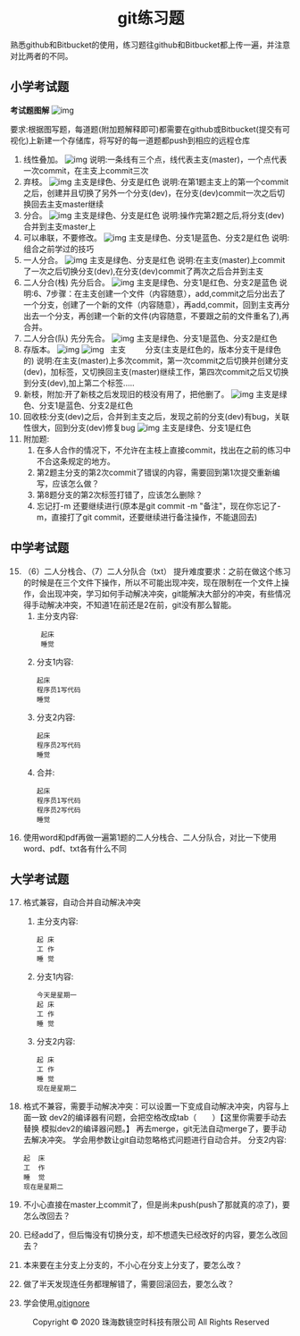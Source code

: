 ﻿# <center>git练习题</center>

熟悉github和Bitbucket的使用，练习题往github和Bitbucket都上传一遍，并注意对比两者的不同。

## 小学考试题

**考试题图解**
![img](img/git题目图解.jpg)

要求:根据图写题，每道题(附加题解释即可)都需要在github或Bitbucket(提交有可视化)上新建一个存储库，将写好的每一道题都push到相应的远程仓库

1. 线性叠加。
![img](img/1线性叠加.jpg )
说明:一条线有三个点，线代表主支(master)，一个点代表一次commit，在主支上commit三次
2. 弃枝。
![img](img/2弃枝.jpg )
主支是绿色、分支是红色
说明:在第1题主支上的第一个commit之后，创建并且切换了另外一个分支(dev)，在分支(dev)commit一次之后切换回去主支master继续
3. 分合。
![img](img/3分合.jpg )
主支是绿色、分支是红色
说明:操作完第2题之后,将分支(dev)合并到主支master上
4. 可以串联，不要修改。
![img](img/4串联.jpg )
主支是绿色、分支1是蓝色、分支2是红色
说明:组合之前学过的技巧
5. 一人分合。
![img](img/5一人分合.jpg )
主支是绿色、分支是红色
说明:在主支(master)上commit了一次之后切换分支(dev),在分支(dev)commit了两次之后合并到主支
6. 二人分合(栈) 先分后合。
![img](img/6二人分栈合.jpg )
主支是绿色、分支1是红色、分支2是蓝色
说明:6、7步骤：在主支创建一个文件（内容随意），add,commit之后分出去了一个分支，创建了一个新的文件（内容随意），再add,commit，回到主支再分出去一个分支，再创建一个新的文件(内容随意，不要跟之前的文件重名了),再合并。
7. 二人分合(队) 先分先合。
![img](img/7二人分队合.jpg )
主支是绿色、分支1是蓝色、分支2是红色
8. 存版本。
![img](img/8存版本主枝.jpg ) ![img](img/8存版本分枝.jpg )
 &ensp;主支&emsp;&emsp;&ensp;分支(主支是红色的，版本分支干是绿色的)
说明:在主支(master)上多次commit，第一次commit之后切换并创建分支(dev)，加标签，又切换回主支(master)继续工作，第四次commit之后又切换到分支(dev),加上第二个标签.....
9. 新枝，附加:开了新枝之后发现旧的枝没有用了，把他删了。
![img](img/9新枝.jpg )
主支是绿色、分支1是蓝色、分支2是红色
10. 回收枝:分支(dev)之后，合并到主支之后，发现之前的分支(dev)有bug，关联性很大，回到分支(dev)修复bug
![img](img/10回收枝.jpg )
主支是绿色、分支1是红色
11. 附加题:
    1. 在多人合作的情况下，不允许在主枝上直接commit，找出在之前的练习中不合这条规定的地方。
    2. 第2题主分支的第2次commit了错误的内容，需要回到第1次提交重新编写，应该怎么做？
    3. 第8题分支的第2次标签打错了，应该怎么删除？
    4. 忘记打-m  还要继续进行(原本是git commit -m "备注"，现在你忘记了-m，直接打了git commit，还要继续进行备注操作，不能退回去)

## 中学考试题

15. （6）二人分栈合、（7）二人分队合（txt）
提升难度要求：之前在做这个练习的时候是在三个文件下操作，所以不可能出现冲突，现在限制在一个文件上操作，会出现冲突，学习如何手动解决冲突，git能解决大部分的冲突，有些情况得手动解决冲突，不知道1在前还是2在前，git没有那么智能。
    1. 主分支内容:
        ```
         起床
         睡觉
        ```
    2. 分支1内容:
        ```
        起床
        程序员1写代码
        睡觉
        ```
    3. 分支2内容:
        ```
        起床
        程序员2写代码
        睡觉
        ```   
    4. 合并:
        ``` 
        起床
        程序员1写代码
        程序员2写代码
        睡觉
        ```
16. 使用word和pdf再做一遍第1题的二人分栈合、二人分队合，对比一下使用word、pdf、txt各有什么不同

## 大学考试题

17. 格式兼容，自动合并自动解决冲突
    1. 主分支内容: 

        ```
        起 床
        工 作
        睡 觉
        ```
    2. 分支1内容:

        ```
        今天是星期一
        起 床
        工 作
        睡 觉
        ```
    3. 分支2内容:

        ```
        起 床
        工 作
        睡 觉
        现在是星期二
        ```
18. 格式不兼容，需要手动解决冲突：可以设置一下变成自动解决冲突，内容与上面一致
	dev2的编译器有问题，会把空格改成tab（&emsp;&emsp;）【这里你需要手动去替换 模拟dev2的编译器问题。】
	再去merge，git无法自动merge了，要手动去解决冲突。
    学会用参数让git自动忽略格式问题进行自动合并。
    分支2内容:

    ```
    起  床
    工  作
    睡  觉
    现在是星期二
    ```
19. 不小心直接在master上commit了，但是尚未push(push了那就真的凉了)，要怎么改回去？
20. 已经add了，但后悔没有切换分支，却不想遗失已经改好的内容，要怎么改回去？
21. 本来要在主分支上分支的，不小心在分支上分支了，要怎么改？
22. 做了半天发现连任务都理解错了，需要回滚回去，要怎么改？
23. 学会使用[.gitignore](https://www.jianshu.com/p/699ed86028c2)

<center> Copyright © 2020 珠海数镜空时科技有限公司 All Rights Reserved</center>
